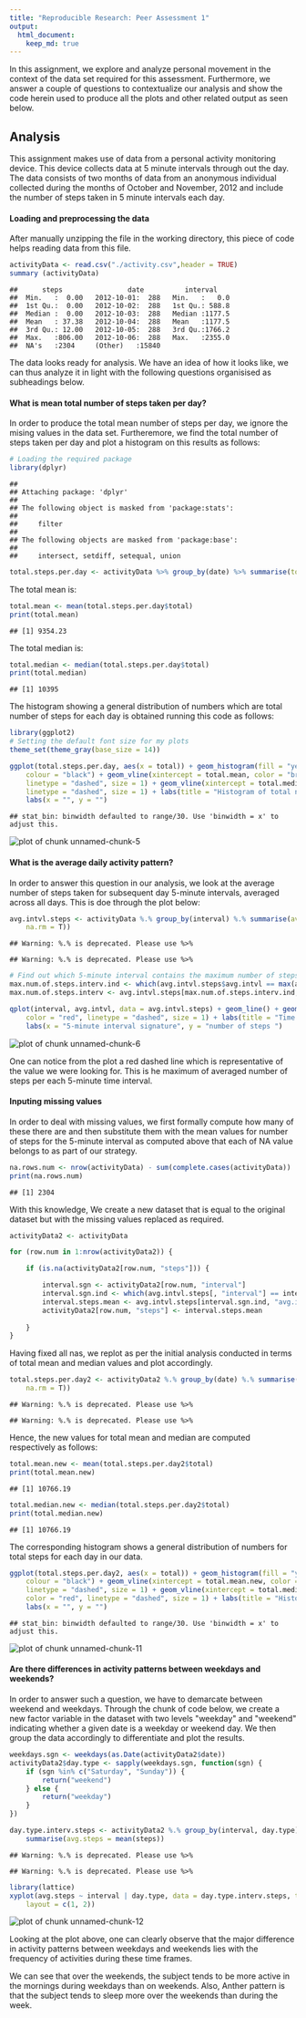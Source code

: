 ```yaml
---
title: "Reproducible Research: Peer Assessment 1"
output: 
  html_document:
    keep_md: true
---
```

In this assignment, we explore and analyze personal movement in the context of the data set required for this assessment. Furthermore, we answer a couple of questions to contextualize our analysis and show the code herein used to produce all the plots and other related output as seen below.

## Analysis
This assignment makes use of data from a personal activity monitoring device. This device collects data at 5 minute intervals through out the day. The data consists of two months of data from an anonymous individual collected during the months of October and November, 2012 and include the number of steps taken in 5 minute intervals each day.

#### Loading and preprocessing the data
After manually unzipping the file in the working directory, this piece of code helps reading data from this file.

```r
activityData <- read.csv("./activity.csv",header = TRUE)
summary (activityData)
```

```
##      steps                date          interval     
##  Min.   :  0.00   2012-10-01:  288   Min.   :   0.0  
##  1st Qu.:  0.00   2012-10-02:  288   1st Qu.: 588.8  
##  Median :  0.00   2012-10-03:  288   Median :1177.5  
##  Mean   : 37.38   2012-10-04:  288   Mean   :1177.5  
##  3rd Qu.: 12.00   2012-10-05:  288   3rd Qu.:1766.2  
##  Max.   :806.00   2012-10-06:  288   Max.   :2355.0  
##  NA's   :2304     (Other)   :15840
```

The data looks ready for analysis. We have an idea of how it looks like, we can thus analyze it in light with the following questions organisised as subheadings below.

#### What is mean total number of steps taken per day?
In order to produce the total mean number of steps per day, we ignore the mising values in the data set. Furtheremore, we find the total number of steps taken per day and plot a histogram on this results as follows:


```r
# Loading the required package
library(dplyr)
```

```
## 
## Attaching package: 'dplyr'
## 
## The following object is masked from 'package:stats':
## 
##     filter
## 
## The following objects are masked from 'package:base':
## 
##     intersect, setdiff, setequal, union
```

```r
total.steps.per.day <- activityData %>% group_by(date) %>% summarise(total = sum(steps, na.rm = T))
```

The total mean is:


```r
total.mean <- mean(total.steps.per.day$total)
print(total.mean)
```

```
## [1] 9354.23
```

The total median is:


```r
total.median <- median(total.steps.per.day$total)
print(total.median)
```

```
## [1] 10395
```
The histogram showing a general distribution of numbers which are total number of steps for each day is obtained running this code as follows:


```r
library(ggplot2)
# Setting the default font size for my plots
theme_set(theme_gray(base_size = 14))

ggplot(total.steps.per.day, aes(x = total)) + geom_histogram(fill = "yellow", 
    colour = "black") + geom_vline(xintercept = total.mean, color = "brown", 
    linetype = "dashed", size = 1) + geom_vline(xintercept = total.median, color = "red", 
    linetype = "dashed", size = 1) + labs(title = "Histogram of total number of steps \n taken for each day") + 
    labs(x = "", y = "")
```

```
## stat_bin: binwidth defaulted to range/30. Use 'binwidth = x' to adjust this.
```

![plot of chunk unnamed-chunk-5](figure/unnamed-chunk-5-1.png) 

#### What is the average daily activity pattern?
In order to answer this question in our analysis, we look at the average number of steps taken for subsequent day 5-minute intervals, averaged across all days. This is doe through the plot below:


```r
avg.intvl.steps <- activityData %.% group_by(interval) %.% summarise(avg.intvl = mean(steps, 
    na.rm = T))
```

```
## Warning: %.% is deprecated. Please use %>%
```

```
## Warning: %.% is deprecated. Please use %>%
```

```r
# Find out which 5-minute interval contains the maximum number of steps
max.num.of.steps.interv.ind <- which(avg.intvl.steps$avg.intvl == max(avg.intvl.steps$avg.intvl))
max.num.of.steps.interv <- avg.intvl.steps[max.num.of.steps.interv.ind, 1]

qplot(interval, avg.intvl, data = avg.intvl.steps) + geom_line() + geom_vline(xintercept = max.num.of.steps.interv, 
    color = "red", linetype = "dashed", size = 1) + labs(title = "Time series of the 5-minute interval and the average number of steps taken, \n averaged across all days") + 
    labs(x = "5-minute interval signature", y = "number of steps ")
```

![plot of chunk unnamed-chunk-6](figure/unnamed-chunk-6-1.png) 

One can notice from the plot a red dashed line which is representative of the value we were looking for. This is he maximum of averaged number of steps per each 5-minute time interval. 

#### Inputing missing values

In order to deal with missing values, we first formally compute how many of these there are and then substitute them with the mean values for number of steps for the 5-minute interval as computed above that each of NA value belongs to as part of our strategy.


```r
na.rows.num <- nrow(activityData) - sum(complete.cases(activityData))
print(na.rows.num)
```

```
## [1] 2304
```

With this knowledge, We create a new dataset that is equal to the original dataset but with the missing values replaced as required.


```r
activityData2 <- activityData

for (row.num in 1:nrow(activityData2)) {

    if (is.na(activityData2[row.num, "steps"])) {

        interval.sgn <- activityData2[row.num, "interval"]
        interval.sgn.ind <- which(avg.intvl.steps[, "interval"] == interval.sgn)
        interval.steps.mean <- avg.intvl.steps[interval.sgn.ind, "avg.intvl"]
        activityData2[row.num, "steps"] <- interval.steps.mean
        
    }
}
```

Having fixed all nas, we replot as per the initial analysis conducted in terms of total mean and median values and plot accordingly.


```r
total.steps.per.day2 <- activityData2 %.% group_by(date) %.% summarise(total = sum(steps, 
    na.rm = T))
```

```
## Warning: %.% is deprecated. Please use %>%
```

```
## Warning: %.% is deprecated. Please use %>%
```
Hence, the new values for total mean and median are computed respectively as follows:

```r
total.mean.new <- mean(total.steps.per.day2$total)
print(total.mean.new)
```

```
## [1] 10766.19
```

```r
total.median.new <- median(total.steps.per.day2$total)
print(total.median.new)
```

```
## [1] 10766.19
```

The corresponding histogram shows a general distribution of numbers for total steps for each day in our data. 


```r
ggplot(total.steps.per.day2, aes(x = total)) + geom_histogram(fill = "yellow", 
    colour = "black") + geom_vline(xintercept = total.mean.new, color = "brown", 
    linetype = "dashed", size = 1) + geom_vline(xintercept = total.median.new, 
    color = "red", linetype = "dashed", size = 1) + labs(title = "Histogram of total number of steps taken for each day \n in the data set with imputed NA values") + 
    labs(x = "", y = "")
```

```
## stat_bin: binwidth defaulted to range/30. Use 'binwidth = x' to adjust this.
```

![plot of chunk unnamed-chunk-11](figure/unnamed-chunk-11-1.png) 

#### Are there differences in activity patterns between weekdays and weekends?

In order to answer such a question, we have to demarcate between weekend and weekdays. Through the chunk of code below, we create a new factor variable in the dataset with two levels "weekday" and "weekend" indicating whether a given date is a weekday or weekend day.
We then group the data accordingly to differentiate and plot the results.


```r
weekdays.sgn <- weekdays(as.Date(activityData2$date))
activityData2$day.type <- sapply(weekdays.sgn, function(sgn) {
    if (sgn %in% c("Saturday", "Sunday")) {
        return("weekend")
    } else {
        return("weekday")
    }
})

day.type.interv.steps <- activityData2 %.% group_by(interval, day.type) %.% 
    summarise(avg.steps = mean(steps))
```

```
## Warning: %.% is deprecated. Please use %>%
```

```
## Warning: %.% is deprecated. Please use %>%
```

```r
library(lattice)
xyplot(avg.steps ~ interval | day.type, data = day.type.interv.steps, type = "b", 
    layout = c(1, 2))
```

![plot of chunk unnamed-chunk-12](figure/unnamed-chunk-12-1.png) 

Looking at the plot above, one can clearly observe that the major difference in activity patterns between weekdays and weekends lies with the frequency of activities during these time frames.

We can see that over the weekends, the subject tends to be more active in the mornings during weekdays than on weekends. Also, Anther pattern is that the subject tends to sleep more over the weekends than during the week.
